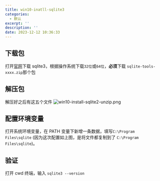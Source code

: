 ```yaml
---
title: win10-inatll-sqlite3
categories:
  - 默认
excerpt: ''
description: ''
date: 2023-12-12 10:36:33
---
```


## 下载包

打开[官网](https://www.sqlite.org/download.html)下载 sqlite3，根据操作系统下载`32位`或`64位`，**必须**下载 `sqlite-tools-xxxx.zip`那个包

## 解压包

解压好之后有这五个文件
![win10-install-sqlite2-unzip.png](/win10-install-sqlite2-unzip.png)

## 配置环境变量

打开系统环境变量，在 PATH 变量下新增一条数据，填写`C:\Program Files\sqlite` (因为这次配置如上图，是将文件都复制到了 `C:\Program Files\sqlite`)。

## 验证

打开 cwd 终端，输入 `sqlite3 --version`
